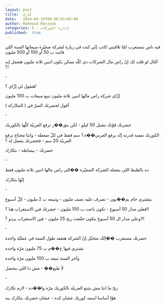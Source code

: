 ```yaml
---
layout: post
title:  كارك
date:   2024-04-10T00:00:01+03:00
author: Mahmoud Marzouk
categories: 5 - إدارة الشركات
published:  true
---
```

فيه ناس بتستغرب لمّا تلاقيني كاتب إنّي كنت في زيارة لشركة صغيّرة مبيعاتها
السنة اللي فاتت ب 50 أو 100 أو 500 مليون

أمّال لو قلت لك إنّ راس مال الشركات دي كلّه ممكن يكون اتنين تلاتة مليون
هتعمل إيه ؟!

\-

هتقول لي إزّاي ؟!

إزّاي شركة راس مالها اتنين تلاتة مليون تبيع مبيعات ب 100
مليون

أقول لحضرتك السرّ في ( المكاركة )

\-

حضرتك قوّتك تشيل 50 كيلو - لكن بتق��ر ترفع العربيّة كلّها
بالكوريك

الكوريك نفسه قدرته إنّه يرفع العربي��ة 1 سم فقط في كلّ ضغطة - وانتا محتاج
ترفع العربيّة 20 سم - فحضرتك بتعمل إه ؟

حضرتك - ببساطة - بتكارك

\-

ده بالظبط اللي بتعمله الشركة الصغيّرة ��للي راس مالها اتنين تلاتة مليون
فقط

إنّها بتكارك

\-

بتشتري خام بم��يون - تصرف عليه نصف مليون - وتبيعه ب 2 مليون - كلّ
أسبوع

فعلى مدار 50 أسبوع - تكون باعت ب 100 مليون - حضرتك فين الاستغراب هنا
؟!!

وعلى مدار ال 50 أسبوع بتكون حقّقت ربح 25 مليون - فين الاستغراب بردو
؟!!!

\-

حضرتك مستغرب ��إنّك متخيّل إنّ الشركة هتقعد طول السنة في عمليّة
واحدة

تشتري فيها خ��م ب 75 مليون مرّة واحدة

وآخر السنة تبيعه ب 100 مليون مرّة واحدة

لأ طبع�� - مش دا اللي بيحصل

\-

زيّ ما انتا مش بتنتع العربيّة بالكوريك مرّة وا��دة - لازم تكارك

هوّا أساسا اسمه كوريك عشان كده - عشان حضرتك بتكارك بيه
